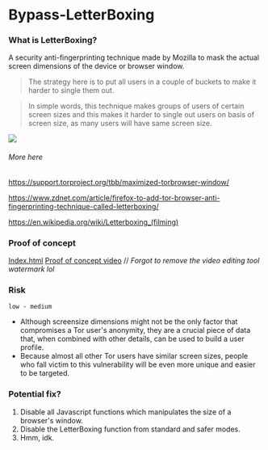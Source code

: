 # Bypass-LetterBoxing
### What is LetterBoxing?
A security anti-fingerprinting technique made by Mozilla to mask the actual screen dimensions of the device or browser window.
> The strategy here is to put all users in a couple of buckets to make it harder to single them out. 

> In simple words, this technique makes groups of users of certain screen sizes and this makes it harder to single out users on basis of screen size, as many users will have same screen size.

![](https://support.torproject.org/static/images/letterboxing.jpg)

###### More here
https://support.torproject.org/tbb/maximized-torbrowser-window/

https://www.zdnet.com/article/firefox-to-add-tor-browser-anti-fingerprinting-technique-called-letterboxing/

https://en.wikipedia.org/wiki/Letterboxing_(filming)
### Proof of concept
[Index.html](https://github.com/a7maadf/Bypass-LetterBoxing/blob/main/index.html "Index.html")
[Proof of concept video](https://vimeo.com/745627089 "Proof of concept video") // *Forgot to remove the video editing tool watermark lol*
### Risk
`low - medium`
- Although screensize dimensions might not be the only factor that compromises a Tor user's anonymity, they are a crucial piece of data that, when combined with other details, can be used to build a user profile.
- Because almost all other Tor users have similar screen sizes, people who fall victim to this vulnerability will be even more unique and easier to be targeted.
### Potential fix?
1. Disable all Javascript functions which manipulates the size of a browser's window.
2. Disable the LetterBoxing function from standard and safer modes.
3. Hmm, idk.
